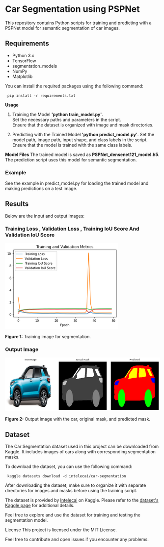 
# Car Segmentation using PSPNet

This repository contains Python scripts for training and predicting with a PSPNet model for semantic segmentation of car images.

## Requirements

- Python 3.x
- TensorFlow
- segmentation_models
- NumPy
- Matplotlib

You can install the required packages using the following command:


	 pip install -r requirements.txt

**Usage**

 1. Training the Model **'python train_model.py'**.\
		 Set the necessary paths and parameters in the script.\
		Ensure that the dataset is organized with image and mask directories.
		
2. Predicting with the Trained Model **'python predict_model.py'**.
Set the model path, image path, input shape, and class labels in the script.
Ensure that the model is trained with the same class labels.

**Model Files**
The trained model is saved as **PSPNet_densenet121_model.h5**.
The prediction script uses this model for semantic segmentation.

### Example

See the example in predict_model.py for loading the trained model and making predictions on a test image.
## Results

Below are the input and output images:

### Training Loss , Validation Loss , Training IoU Score And Validation IoU Score

![Training Image](images/training_loss.png)

**Figure 1:** Training image for segmentation.

### Output Image

![Output Image](images/prediction_mask.png)

**Figure 2:** Output image with the car, original mask, and predicted mask.

## Dataset

The Car Segmentation dataset used in this project can be downloaded from Kaggle. It includes images of cars along with corresponding segmentation masks.

To download the dataset, you can use the following command:


	 kaggle datasets download -d intelecai/car-segmentation
After downloading the dataset, make sure to organize it with separate directories for images and masks before using the training script.

The dataset is provided by [Intelecai](https://www.kaggle.com/intelecai) on Kaggle. Please refer to the [dataset's Kaggle page](https://www.kaggle.com/datasets/intelecai/car-segmentation) for additional details.

Feel free to explore and use the dataset for training and testing the segmentation model.

License
This project is licensed under the MIT License.

Feel free to contribute and open issues if you encounter any problems.
